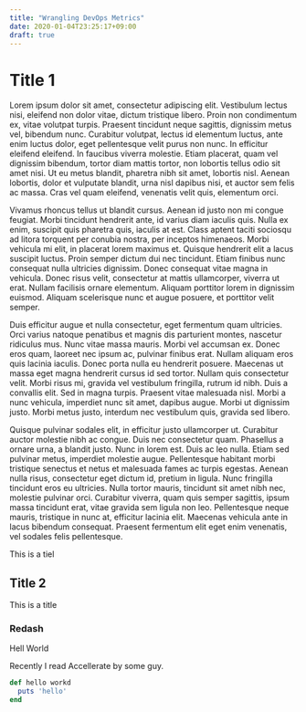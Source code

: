 ```yaml
---
title: "Wrangling DevOps Metrics"
date: 2020-01-04T23:25:17+09:00
draft: true
---
```


# Title 1

Lorem ipsum dolor sit amet, consectetur adipiscing elit. Vestibulum lectus nisi,
eleifend non dolor vitae, dictum tristique libero. Proin non condimentum ex,
vitae volutpat turpis. Praesent tincidunt neque sagittis, dignissim metus vel,
bibendum nunc. Curabitur volutpat, lectus id elementum luctus, ante enim luctus
dolor, eget pellentesque velit purus non nunc. In efficitur eleifend eleifend.
In faucibus viverra molestie. Etiam placerat, quam vel dignissim bibendum,
tortor diam mattis tortor, non lobortis tellus odio sit amet nisi. Ut eu metus
blandit, pharetra nibh sit amet, lobortis nisl. Aenean lobortis, dolor et
vulputate blandit, urna nisl dapibus nisi, et auctor sem felis ac massa. Cras
vel quam eleifend, venenatis velit quis, elementum orci.

Vivamus rhoncus tellus ut blandit cursus. Aenean id justo non mi congue feugiat.
Morbi tincidunt hendrerit ante, id varius diam iaculis quis. Nulla ex enim,
suscipit quis pharetra quis, iaculis at est. Class aptent taciti sociosqu ad
litora torquent per conubia nostra, per inceptos himenaeos. Morbi vehicula mi
elit, in placerat lorem maximus et. Quisque hendrerit elit a lacus suscipit
luctus.
Proin semper dictum dui nec tincidunt. Etiam finibus nunc consequat nulla
ultricies dignissim. Donec consequat vitae magna in vehicula. Donec risus velit,
consectetur at mattis ullamcorper, viverra ut erat. Nullam facilisis ornare
elementum. Aliquam porttitor lorem in dignissim euismod. Aliquam scelerisque
nunc et augue posuere, et porttitor velit semper.

Duis efficitur augue et nulla consectetur, eget fermentum quam ultricies. Orci
varius natoque penatibus et magnis dis parturient montes, nascetur ridiculus
mus. Nunc vitae massa mauris. Morbi vel accumsan ex. Donec eros quam, laoreet
nec ipsum ac, pulvinar finibus erat. Nullam aliquam eros quis lacinia iaculis.
Donec porta nulla eu hendrerit posuere. Maecenas ut massa eget magna hendrerit
cursus id sed tortor. Nullam quis consectetur velit. Morbi risus mi, gravida vel
vestibulum fringilla, rutrum id nibh. Duis a convallis elit. Sed in magna
turpis. Praesent vitae malesuada nisl. Morbi a nunc vehicula, imperdiet nunc sit
amet, dapibus augue. Morbi ut dignissim justo. Morbi metus justo, interdum nec
vestibulum quis, gravida sed libero.

Quisque pulvinar sodales elit, in efficitur justo ullamcorper ut. Curabitur
auctor molestie nibh ac congue. Duis nec consectetur quam. Phasellus a ornare
urna, a blandit justo. Nunc in lorem est. Duis ac leo nulla. Etiam sed pulvinar
metus, imperdiet molestie augue. Pellentesque habitant morbi tristique senectus
et netus et malesuada fames ac turpis egestas. Aenean nulla risus, consectetur
eget dictum id, pretium in ligula. Nunc fringilla tincidunt eros eu ultricies.
Nulla tortor mauris, tincidunt sit amet nibh nec, molestie pulvinar orci.
Curabitur viverra, quam quis semper sagittis, ipsum massa tincidunt erat, vitae
gravida sem ligula non leo. Pellentesque neque mauris, tristique in nunc at,
efficitur lacinia elit. Maecenas vehicula ante in lacus bibendum consequat.
Praesent fermentum elit eget enim venenatis, vel sodales felis pellentesque.

This is a tiel

## Title 2

This is a title

### Redash

Hell World

Recently I read Accellerate by some guy.

```ruby
def hello workd
  puts 'hello'
end
```
